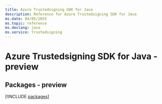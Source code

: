 ```yaml
---
title: Azure Trustedsigning SDK for Java
description: Reference for Azure Trustedsigning SDK for Java
ms.date: 04/05/2025
ms.topic: reference
ms.devlang: java
ms.service: trustedsigning
---
```

# Azure Trustedsigning SDK for Java - preview
## Packages - preview
[!INCLUDE [packages](trustedsigning-index.md)]